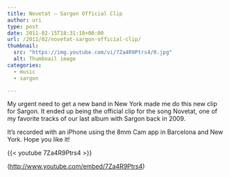 ```yaml
---
title: Novetat – Sargon Official Clip
author: uri
type: post
date: 2011-02-15T18:31:18+00:00
url: /2011/02/novetat-sargon-official-clip/
thumbnail:
  src: "https://img.youtube.com/vi/7Za4R9Ptrs4/0.jpg"
  alt: Thumbnail image
categories:
  - music
  - sargon

---
```

My urgent need to get a new band in New York made me do this new clip for Sargon. It ended up being the official clip for the song Novetat, one of my favorite tracks of our last album with Sargon back in 2009.

It&#8217;s recorded with an iPhone using the 8mm Cam app in Barcelona and New York. Hope you like it!

{{< youtube 7Za4R9Ptrs4 >}}</iframe>

(http://www.youtube.com/embed/7Za4R9Ptrs4)